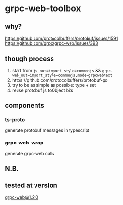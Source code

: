 # grpc-web-toolbox

## why?

https://github.com/protocolbuffers/protobuf/issues/1591
https://github.com/grpc/grpc-web/issues/393

## though process

1. start from `js_out=import_style=commonjs` && `grpc-web_out=import_style=commonjs,mode=grpcwebtext`
2. https://github.com/protocolbuffers/protobuf-go
3. try to be as simple as possible: type + set
4. reuse protobuf js toObject bits

## components

### ts-proto

generate protobuf messages in typescript

### grpc-web-wrap

generate grpc-web calls

## N.B.


## tested at version

grpc-web@1.2.0
